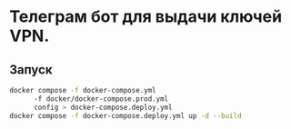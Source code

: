 # Телеграм бот для выдачи ключей VPN.

## Запуск

```bash
docker compose -f docker-compose.yml
      -f docker/docker-compose.prod.yml
      config > docker-compose.deploy.yml
docker compose -f docker-compose.deploy.yml up -d --build
```